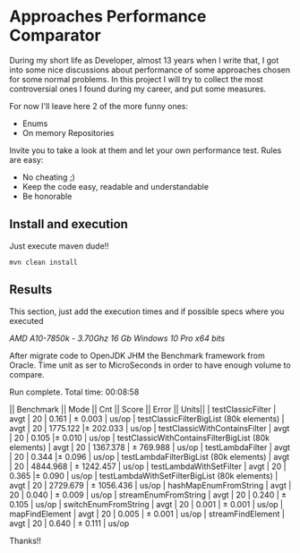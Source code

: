 # Approaches Performance Comparator

During my short life as Developer, almost 13 years when I write that, I got into some nice discussions about
performance of some approaches chosen for some normal problems.
In this project I will try to collect the most controversial ones I found during my career, and put some measures.

For now I'll leave here 2 of the more funny ones:
* Enums
* On memory Repositories

Invite you to take a look at them and let your own performance test.
Rules are easy:
* No cheating ;)
* Keep the code easy, readable and understandable
* Be honorable

## Install and execution

Just execute maven dude!!

`mvn clean install`

## Results
This section, just add the execution times and if possible specs where you executed

_AMD A10-7850k - 3.70Ghz_
_16 Gb_
_Windows 10 Pro x64 bits_

After migrate code to OpenJDK JHM the Benchmark framework from Oracle.
Time unit as ser to MicroSeconds in order to have enough volume to compare.

Run complete. Total time: 00:08:58

|| Benchmark    || Mode  || Cnt    ||  Score     || Error   || Units||
| testClassicFilter                     | avgt   | 20     | 0.161 | ±    0.003  | us/op
| testClassicFilterBigList (80k elements)  | avgt   | 20  | 1775.122 |±  202.033  | us/op
| testClassicWithContainsFilter         | avgt   | 20     | 0.105 |±    0.010  | us/op
| testClassicWithContainsFilterBigList (80k elements) | avgt   | 20  | 1367.378 | ±  769.988  | us/op
| testLambdaFilter                      | avgt   | 20     | 0.344 |±    0.096  | us/op
| testLambdaFilterBigList    (80k elements)           | avgt   | 20  | 4844.968 | ± 1242.457  | us/op
| testLambdaWithSetFilter               | avgt   | 20     | 0.365 |±    0.090  | us/op
| testLambdaWithSetFilterBigList   (80k elements)     | avgt   | 20  | 2729.679 | ± 1056.436  | us/op
| hashMapEnumFromString                                        | avgt   | 20     | 0.040 | ±    0.009  | us/op
| streamEnumFromString                                          | avgt   | 20     | 0.240 | ±    0.105  | us/op
| switchEnumFromString                                         | avgt   | 20     | 0.001 | ±    0.001 | us/op
| mapFindElement                                  | avgt   | 20     | 0.005 | ±    0.001  | us/op
| streamFindElement                               | avgt   | 20     | 0.640 | ±    0.111  | us/op


Thanks!!
